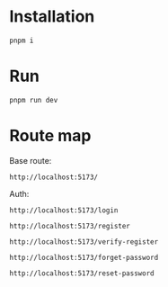 # Installation

```
pnpm i
```

# Run

```
pnpm run dev
```

# Route map

Base route:

```
http://localhost:5173/
```

Auth:

```
http://localhost:5173/login
```

```
http://localhost:5173/register
```

```
http://localhost:5173/verify-register
```

```
http://localhost:5173/forget-password
```

```
http://localhost:5173/reset-password
```
